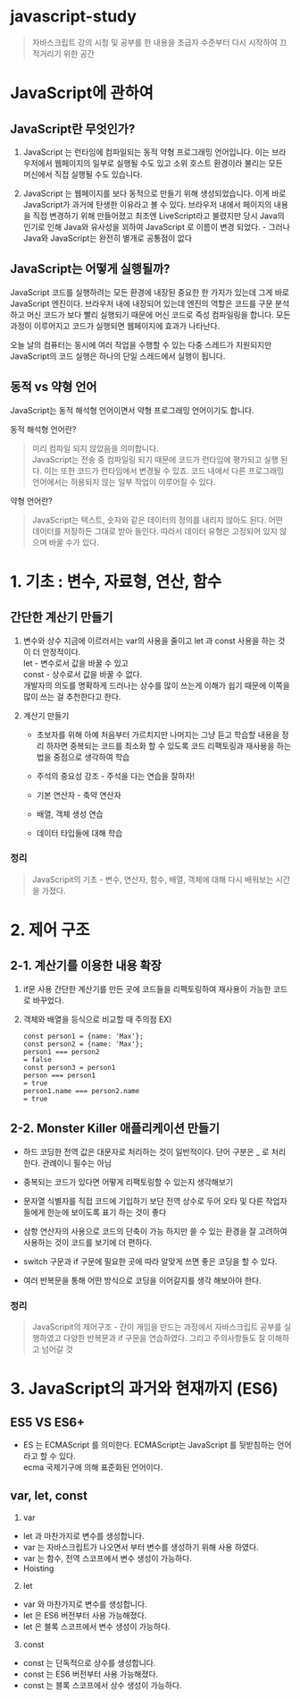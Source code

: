 # javascript-study

> 자바스크립트 강의 시청 및 공부를 한 내용을 초급자 수준부터 다시 시작하여 끄적거리기 위한 공간

# JavaScript에 관하여

## JavaScript란 무엇인가?

1. JavaScript 는 런타임에 컴파일되는 동적 약형 프로그래밍 언어입니다. 이는 브라우저에서 웹페이지의 일부로 실행될 수도 있고 소위 호스트 환경이라 불리는 모든 머신에서 직접 실행될 수도 있습니다.

2. JavaScript 는 웹페이지를 보다 동적으로 만들기 위해 생성되었습니다. 이게 바로 JavaScript가 과거에 탄생한 이유라고 볼 수 있다. 브라우저 내에서 페이지의 내용을 직접 변경하기 위해 만들어졌고 최초엔 LiveScript라고 불렸지만 당시 Java의 인기로 인해 Java와 유사성을 꾀하여 JavaScript 로 이름이 변경 되었다. - 그러나 Java와 JavaScript는 완전히 별개로 공통점이 없다

## JavaScript는 어떻게 실행될까?

JavaScript 코드를 실행하려는 모든 환경에 내장된 중요한 한 가지가 있는데 그게 바로 JavaScript 엔진이다. 브라우저 내에 내장되어 있는데 엔진의 역할은 코드를 구문 분석하고 머신 코드가 보다 빨리 실행되기 때문에 머신 코드로 즉성 컴파일링을 합니다. 모든 과정이 이루어지고 코드가 실행되면 웹페이지에 효과가 나타난다.

오늘 날의 컴퓨터는 동시에 여러 작업을 수행할 수 있는 다중 스레드가 지원되지만 JavaScript의 코드 실행은 하나의 단일 스레드에서 실행이 됩니다.

## 동적 vs 약형 언어

JavaScript는 동적 해석형 언어이면서 약형 프로그래밍 언어이기도 합니다.

동적 해석형 언어란?

> 미리 컴파일 되지 않았음을 의미합니다.  
> JavaScript는 전송 중 컴파일링 되기 때문에 코드가 런타임에 평가되고 실행 된다. 이는 또한 코드가 런타임에서 변경될 수 있죠. 코드 내에서 다른 프로그래밍 언어에서는 허용되지 않는 일부 작업이 이루어질 수 있다.

약형 언어란?

> JavaScript는 텍스트, 숫자와 같은 데이터의 정의를 내리지 않아도 된다. 어떤 데이터를 저장하든 그대로 받아 들인다. 따라서 데이터 유형은 고정되어 있지 않으며 바꿀 수가 있다.

# 1. 기초 : 변수, 자료형, 연산, 함수

## 간단한 계산기 만들기

1. 변수와 상수
   지금에 이르러서는 var의 사용을 줄이고 let 과 const 사용을 하는 것이 더 안정적이다.  
   let - 변수로서 값을 바꿀 수 있고  
   const - 상수로서 값을 바꿀 수 없다.  
   개발자의 의도를 명확하게 드러나는 상수를 많이 쓰는게 이해가 쉽기 때문에 이쪽을 많이 쓰는 걸 추천한다고 한다.

2. 계산기 만들기

   - 초보자를 위해 아예 처음부터 가르치지만 나머지는 그냥 듣고 학습할 내용을 정리 하자면 중복되는 코드를 최소화 할 수 있도록 코드 리팩토링과 재사용을 하는 법을 중점으로 생각하여 학습

   - 주석의 중요성 강조 - 주석을 다는 연습을 잘하자!

   - 기본 연산자 - 축약 연산자

   - 배열, 객체 생성 연습

   - 데이터 타입들에 대해 학습

### 정리

> JavaScripit의 기초 - 변수, 연산자, 함수, 배열, 객체에 대해 다시 배워보는 시간을 가졌다.

# 2. 제어 구조

## 2-1. 계산기를 이용한 내용 확장

1. if문 사용
   간단한 계산기를 만든 곳에 코드들을 리팩토링하여 재사용이 가능한 코드로 바꾸었다.

2. 객체와 배열을 등식으로 비교할 때 주의점
   EX)
   ```
   const person1 = {name: 'Max'};
   const person2 = {name: 'Max'};
   person1 === person2
   = false
   const person3 = person1
   person === person1
   = true
   person1.name === person2.name
   = true
   ```

## 2-2. Monster Killer 애플리케이션 만들기

- 하드 코딩한 전역 값은 대문자로 처리하는 것이 일반적이다. 단어 구분은 \_ 로 처리한다. 관례이니 필수는 아님

- 중복되는 코드가 있다면 어떻게 리팩토링할 수 있는지 생각해보기

- 문자열 식별자를 직접 코드에 기입하기 보단 전역 상수로 두어 오타 및 다른 작업자들에게 한눈에 보이도록 표기 하는 것이 좋다

- 삼항 연산자의 사용으로 코드의 단축이 가능 하지만 쓸 수 있는 환경을 잘 고려하여 사용하는 것이 코드를 보기에 더 편하다.

- switch 구문과 if 구문에 필요한 곳에 따라 알맞게 쓰면 좋은 코딩을 할 수 있다.

- 여러 반복문을 통해 어떤 방식으로 코딩을 이어갈지를 생각 해보아야 한다.

### 정리

> JavaScripit의 제어구조 - 간이 게임을 만드는 과정에서 자바스크립트 공부를 실행하였고 다양한 반복문과 if 구문을 연습하였다. 그리고 주의사항들도 잘 이해하고 넘어갈 것

# 3. JavaScript의 과거와 현재까지 (ES6)

## ES5 VS ES6+

- ES 는 ECMAScript 를 의미한다. ECMAScript는 JavaScript 를 뒷받침하는 언어라고 할 수 있다.  
  ecma 국제기구에 의해 표준화된 언어이다.

## var, let, const

1. var

- let 과 마찬가지로 변수를 생성합니다.
- var 는 자바스크립트가 나오면서 부터 변수를 생성하기 위해 사용 하였다.
- var 는 함수, 전역 스코프에서 변수 생성이 가능하다.
- Hoisting

2. let

- var 와 마찬가지로 변수를 생성합니다.
- let 은 ES6 버전부터 사용 가능해졌다.
- let 은 블록 스코프에서 변수 생성이 가능하다.

3. const

- const 는 단독적으로 상수를 생성합니다.
- const 는 ES6 버전부터 사용 가능해졌다.
- const 는 블록 스코프에서 상수 생성이 가능하다.

